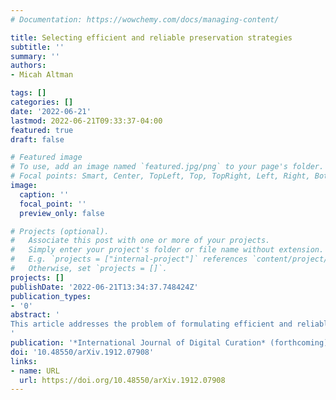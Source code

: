 ```yaml
---
# Documentation: https://wowchemy.com/docs/managing-content/

title: Selecting efficient and reliable preservation strategies
subtitle: ''
summary: ''
authors:
- Micah Altman

tags: []
categories: []
date: '2022-06-21'
lastmod: 2022-06-21T09:33:37-04:00
featured: true
draft: false

# Featured image
# To use, add an image named `featured.jpg/png` to your page's folder.
# Focal points: Smart, Center, TopLeft, Top, TopRight, Left, Right, BottomLeft, Bottom, BottomRight.
image:
  caption: ''
  focal_point: ''
  preview_only: false

# Projects (optional).
#   Associate this post with one or more of your projects.
#   Simply enter your project's folder or file name without extension.
#   E.g. `projects = ["internal-project"]` references `content/project/deep-learning/index.md`.
#   Otherwise, set `projects = []`.
projects: []
publishDate: '2022-06-21T13:34:37.748424Z'
publication_types:
- '0'
abstract: '
This article addresses the problem of formulating efficient and reliable operational preservation policies that ensure bit-level information integrity over long periods, and in the presence of a diverse range of real-world technical, legal, organizational, and economic threats. We develop a systematic, quantitative prediction framework that combines formal modeling, discrete-event-based simulation, hierarchical modeling, and then use empirically calibrated sensitivity analysis to identify effective strategies.
'
publication: '*International Journal of Digital Curation* (forthcoming)'
doi: '10.48550/arXiv.1912.07908'
links:
- name: URL
  url: https://doi.org/10.48550/arXiv.1912.07908
---
```

